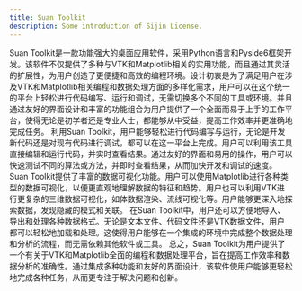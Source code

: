 ```yaml
---
title: Suan Toolkit
description: Some introduction of Sijin License.
---
```

Suan
Toolkit是一款功能强大的桌面应用软件，采用Python语言和Pyside6框架开发。该软件不仅提供了多种与VTK和Matplotlib相关的实用功能，而且通过其灵活的扩展性，为用户创造了更便捷和高效的编程环境。设计初衷是为了满足用户在涉及VTK和Matplotlib相关编程和数据处理方面的多样化需求，用户可以在这个统一的平台上轻松进行代码编写、运行和调试，无需切换多个不同的工具或环境。并且通过友好的界面设计和丰富的功能组合为用户提供了一个全面而易于上手的工作平台，使得无论是初学者还是专业人士，都能够从中受益，提高工作效率并更准确地完成任务。
利用Suan
Toolkit，用户能够轻松进行代码编写与运行，无论是开发新代码还是对现有代码进行调试，都可以在这一平台上完成。用户可以利用该工具直接编辑和运行代码，并实时查看结果。通过友好的界面和易用的操作，用户可以快速测试不同的算法或方法，并即时查看结果，从而加快开发和调试的速度。
Suan
Toolkit提供了丰富的数据可视化功能。用户可以使用Matplotlib进行各种类型的数据可视化，以便更直观地理解数据的特征和趋势。用户也可以利用VTK进行更复杂的三维数据可视化，如体数据渲染、流线可视化等。用户能够更深入地探索数据，发现隐藏的模式和关联。
在Suan Toolkit中，用户还可以方便地导入、导出和处理各种数据格式。无论是文本文件、代码文件还是VTK数据文件，用户都可以轻松地加载和处理。这使得用户能够在一个集成的环境中完成整个数据处理和分析的流程，而无需依赖其他软件或工具。
总之，Suan
Toolkit为用户提供了一个有关于VTK和Matplotlib全面的编程和数据处理平台，旨在提高工作效率和数据分析的准确性。通过集成多种功能和友好的界面设计，该软件使用户能够更轻松地完成各种任务，从而更专注于解决问题和创新。